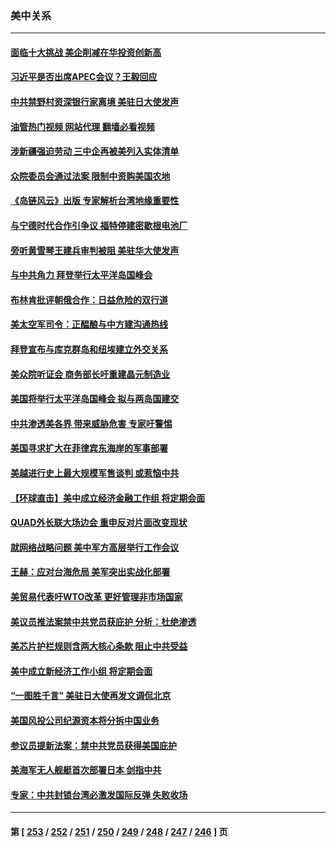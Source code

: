 ### 美中关系
---
#### [面临十大挑战 美企削减在华投资创新高](../../pages/nf1412576/n14081770.md?09272045) 
#### [习近平是否出席APEC会议？王毅回应](../../pages/nf1412576/n14081743.md?09272045) 
#### [中共禁野村资深银行家离境 美驻日大使发声](../../pages/nf1412576/n14081702.md?09272045) 
#### [油管热门视频 网站代理 翻墙必看视频](http://138.2.39.72:81/youtube.html?epic-marker?09272045)
#### [涉新疆强迫劳动 三中企再被美列入实体清单](../../pages/nf1412576/n14081691.md?09272045) 
#### [众院委员会通过法案 限制中资购美国农地](../../pages/nf1412576/n14081487.md?09272045) 
#### [《岛链风云》出版 专家解析台湾地缘重要性](../../pages/nf1412576/n14080959.md?09272045) 
#### [与宁德时代合作引争议 福特停建密歇根电池厂](../../pages/nf1412576/n14081195.md?09272045) 
#### [旁听黄雪琴王建兵审判被阻 美驻华大使发声](../../pages/nf1412576/n14081078.md?09272045) 
#### [与中共角力 拜登举行太平洋岛国峰会](../../pages/nf1412576/n14081059.md?09272045) 
#### [布林肯批评朝俄合作：日益危险的双行道](../../pages/nf1412576/n14080997.md?09272045) 
#### [美太空军司令：正醖酿与中方建沟通热线](../../pages/nf1412576/n14081009.md?09272045) 
#### [拜登宣布与库克群岛和纽埃建立外交关系](../../pages/nf1412576/n14080980.md?09272045) 
#### [美众院听证会 商务部长吁重建晶元制造业](../../pages/nf1412576/n14080367.md?09272045) 
#### [美国将举行太平洋岛国峰会 拟与两岛国建交](../../pages/nf1412576/n14080297.md?09272045) 
#### [中共渗透美各界 带来威胁危害 专家吁警惕](../../pages/nf1412576/n14080040.md?09272045) 
#### [美国寻求扩大在菲律宾东海岸的军事部署](../../pages/nf1412576/n14079945.md?09272045) 
#### [美越进行史上最大规模军售谈判 或惹恼中共](../../pages/nf1412576/n14079940.md?09272045) 
#### [【环球直击】美中成立经济金融工作组 将定期会面](../../pages/nf1412576/n14079148.md?09272045) 
#### [QUAD外长联大场边会 重申反对片面改变现状](../../pages/nf1412576/n14079720.md?09272045) 
#### [就网络战略问题 美中军方高层举行工作会议](../../pages/nf1412576/n14079590.md?09272045) 
#### [王赫：应对台海危局 美军突出实战化部署](../../pages/nf1412576/n14079445.md?09272045) 
#### [美贸易代表吁WTO改革 更好管理非市场国家](../../pages/nf1412576/n14079511.md?09272045) 
#### [美议员推法案禁中共党员获庇护 分析：杜绝渗透](../../pages/nf1412576/n14079204.md?09272045) 
#### [美芯片护栏规则含两大核心条款 阻止中共受益](../../pages/nf1412576/n14079376.md?09272045) 
#### [美中成立新经济工作小组 将定期会面](../../pages/nf1412576/n14079310.md?09272045) 
#### [“一图胜千言” 美驻日大使再发文调侃北京](../../pages/nf1412576/n14079154.md?09272045) 
#### [美国风投公司纪源资本将分拆中国业务](../../pages/nf1412576/n14079042.md?09272045) 
#### [参议员提新法案：禁中共党员获得美国庇护](../../pages/nf1412576/n14078905.md?09272045) 
#### [美海军无人舰艇首次部署日本 剑指中共](../../pages/nf1412576/n14078652.md?09272045) 
#### [专家：中共封锁台湾必激发国际反弹 失败收场](../../pages/nf1412576/n14078425.md?09272045) 

---
#### 第 [ [253](./253.md?09272045) / [252](./252.md?09272045) / [251](./251.md?09272045) / [250](./250.md?09272045) / [249](./249.md?09272045) / [248](./248.md?09272045) / [247](./247.md?09272045) / [246](./246.md?09272045) ] 页
